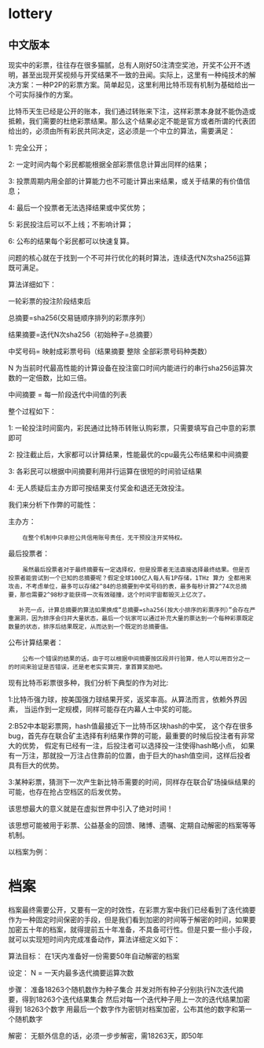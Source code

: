 lottery
======

中文版本
----------

现实中的彩票，往往存在很多猫腻，总有人刚好50注清空奖池，开奖不公开不透明，甚至出现开奖视频与开奖结果不一致的丑闻。实际上，这里有一种纯技术的解决方案：一种P2P的彩票方案。简单起见，这里利用比特币现有机制为基础给出一个可实际操作的方案。



比特币天生已经是公开的账本，我们通过转账来下注，这样彩票本身就不能伪造或抵赖，我们需要的杜绝彩票结果。那么这个结果必定不能是官方或者所谓的代表团给出的，必须由所有彩民共同决定，这必须是一个中立的算法，需要满足：

1: 完全公开；

2: 一定时间内每个彩民都能根据全部彩票信息计算出同样的结果；

3: 投票周期内用全部的计算能力也不可能计算出来结果，或关于结果的有价值信息；

4: 最后一个投票者无法选择结果或中奖优势；

5: 彩民投注后可以不上线；不影响计算；

6: 公布的结果每个彩民都可以快速复算。


问题的核心就在于找到一个不可并行优化的耗时算法，连续迭代N次sha256运算既可满足。

算法详细如下：

一轮彩票的投注阶段结束后

总摘要=sha256(交易链顺序排列的彩票序列）

结果摘要=迭代N次sha256（初始种子=总摘要）

中奖号码= 映射成彩票号码（结果摘要 整除 全部彩票号码种类数）



N 为当前时代最高性能的计算设备在投注窗口时间内能进行的串行sha256运算次数的一定倍数，比如三倍。

中间摘要 = 每一阶段迭代中间值的列表

整个过程如下：

1: 一轮投注时间窗内，彩民通过比特币转账认购彩票，只需要填写自己中意的彩票即可

2: 投注截止后，大家都可以计算结果，性能最优的cpu最先公布结果和中间摘要

3: 各彩民可以根据中间摘要利用并行运算在很短的时间验证结果

4: 无人质疑后主办方即可按结果支付奖金和退还无效投注。


我们来分析下作弊的可能性：

主办方：

        在整个机制中只承担公共信用账号责任，无干预投注开奖特权。

最后投票者：

        虽然最后投票者对于最终摘要有一定选择权，但是投票者无法直接选择最终结果。但是否投票者能尝试到一个已知的总摘要呢？假定全球100亿人每人有1P存储，1THz 算力 全都用来攻击，不考虑单位，最多可以存储2^84的总摘要到中奖号码的表，最多每秒计算2^74次总摘要，那也需要2^98秒才能获得一次有效碰撞，这个时间宇宙都毁灭上亿次了。

       补充一点，计算总摘要的算法如果换成“总摘要=sha256(按大小排序的彩票序列）”会存在严重漏洞，因为排序会归并大量状态，最后一个玩家可以通过补充大量的票达到一个每种彩票既定数量的状态，排序后结果既定，从而达到一个既定的总摘要值。

公布计算结果者：

        公布一个错误的结果的话，由于可以根据中间摘要按区段并行验算，他人可以用百分之一的时间来验证是否错误，还是老老实实算完，拿首算奖励吧。


现有比特币彩票很多种，我们分析下典型的作为对比:

1:比特币强力球，按美国强力球结果开奖，返奖率高。从算法而言，依赖外界因素，
当运作到一定规模，同样可能存在内幕人士中奖的可能。

2:B52中本聪彩票网，hash值最接近下一比特币区块hash的中奖，
这个存在很多bug，首先存在联合矿主选择有利结果作弊的可能，最重要的时候后投注者有非常大的优势，
假定有已经有一注，后投注者可以选择投一注使得hash略小点，
如果有一万注，那就投一万注占住靠前的位置，由于巨大的hash值空间，这样后投者具有巨大的优势。

3:某种彩票，猜测下一次产生新比特币需要的时间，同样存在联合矿场操纵结果的可能，也存在抢占空档区的后发优势。




该思想最大的意义就是在虚拟世界中引入了绝对时间！

该思想可能被用于彩票、公益基金的回馈、赌博、遗嘱、定期自动解密的档案等等机制。


以档案为例：
# 档案


档案最终需要公开，又要有一定的时效性，在彩票方案中我们已经看到了迭代摘要作为一种固定时间保密的手段，但是我们看到加密的时间等于解密的时间，如果要加密五十年的档案，就得提前五十年准备，不具备可行性。但是只要一些小手段，就可以实现短时间内完成准备动作，算法详细定义如下：

算法目标：
       在1天内准备好一份需要50年自动解密的档案

设定：
       N = 一天内最多迭代摘要运算次数

步骤：
     准备18263个随机数作为种子集合
     并发对所有种子分别执行N次迭代摘要，得到18263个迭代结果集合
     然后对每一个迭代种子用上一次的迭代结果加密得到 18263个数字
     用最后一个数字作为密钥对档案加密，公布其他的数字和第一个随机数字

解密：
     无额外信息的话，必须一步步解密，需18263天，即50年




